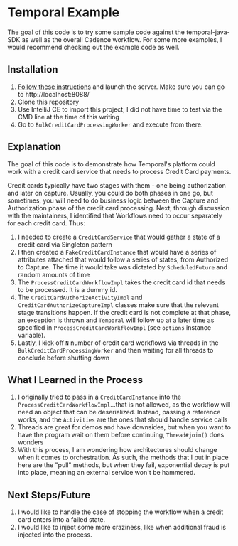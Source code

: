 # Temporal Example

The goal of this code is to try some sample code against the temporal-java-SDK as well as the overall Cadence workflow. For some more examples, I would recommend checking out the example code as well.

## Installation

1. [Follow these instructions](https://docs.temporal.io/docs/installing-server) and launch the server. Make sure you can go to http://localhost:8088/
1. Clone this repository
1. Use IntelliJ CE to import this project; I did not have time to test via the CMD line at the time of this writing
1. Go to `BulkCreditCardProcessingWorker` and execute from there.

## Explanation

The goal of this code is to demonstrate how Temporal's platform could work with a credit card service that needs to process Credit Card payments.

Credit cards typically have two stages with them - one being authorization and later on capture. Usually, you could do both phases in one go, but sometimes, you will need to do business logic between the Capture and Authorization phase of the credit card processing. Next, through discussion with the maintainers, I identified that Workflows need to occur separately for each credit card. Thus:

1. I needed to create a `CreditCardService` that would gather a state of a credit card via Singleton pattern
1. I then created a `FakeCreditCardInstance` that would have a series of attributes attached that would follow a series of states, from Authorized to Capture. The time it would take was dictated by `ScheduledFuture` and random amounts of time
1. The `ProcessCreditCardWorkflowImpl` takes the credit card id that needs to be processed. It is a dummy id.
1. The `CreditCardAuthorizeActivityImpl` and `CreditCardAuthorizeCaptureImpl` classes make sure that the relevant stage transitions happen. If the credit card is not complete at that phase, an exception is thrown and `Temporal` will follow up at a later time as specified in `ProcessCreditCardWorkflowImpl` (see `options` instance variable).
1. Lastly, I kick off `N` number of credit card workflows via threads in the `BulkCreditCardProcessingWorker` and then waiting for all threads to conclude before shutting down

## What I Learned in the Process

1. I originally tried to pass in a `CreditCardInstance` into the `ProcessCreditCardWorkflowImpl`...that is not allowed, as the workflow will need an object that can be deserialized. Instead, passing a reference works, and the `Activities` are the ones that should handle service calls
1. Threads are great for demos and have downsides, but when you want to have the program wait on them before continuing, `Thread#join()` does wonders
1. With this process, I am wondering how architectures should change when it comes to orchestration. As such, the methods that I put in place here are the "pull" methods, but when they fail, exponential decay is put into place, meaning an external service won't be hammered.

## Next Steps/Future

1. I would like to handle the case of stopping the workflow when a credit card enters into a failed state.
1. I would like to inject some more craziness, like when additional fraud is injected into the process.
